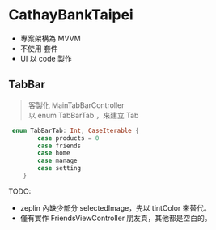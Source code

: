 # CathayBankTaipei

- 專案架構為 MVVM
- 不使用 套件
- UI 以 code 製作
## TabBar
>客製化 MainTabBarController\
以 enum TabBarTab ，來建立 Tab
```swift
 enum TabBarTab: Int, CaseIterable {
        case products = 0
        case friends
        case home
        case manage
        case setting
    }
```
TODO: 
- zeplin 內缺少部分 selectedImage，先以 tintColor 來替代。
- 僅有實作 FriendsViewController 朋友頁，其他都是空白的。